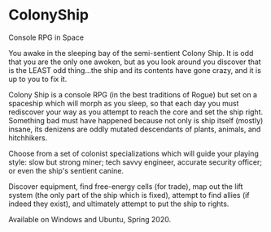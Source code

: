 # ColonyShip
Console RPG in Space

You awake in the sleeping bay of the semi-sentient Colony Ship. It is odd that you are the only one awoken, but as you look around you discover that is the LEAST odd thing...the ship and its contents have gone crazy, and it is up to you to fix it.

Colony Ship is a console RPG (in the best traditions of Rogue) but set on a spaceship which will morph as you sleep, so that each day you must rediscover your way as you attempt to reach the core and set the ship right. Something bad must have happened because not only is ship itself (mostly) insane, its denizens are oddly mutated descendants of plants, animals, and hitchhikers.

Choose from a set of colonist specializations which will guide your playing style: slow but strong miner; tech savvy engineer, accurate security officer; or even the ship's sentient canine.

Discover equipment, find free-energy cells (for trade), map out the lift system (the only part of the ship which is fixed), attempt to find allies (if indeed they exist), and ultimately attempt to put the ship to rights.

Available on Windows and Ubuntu, Spring 2020.
